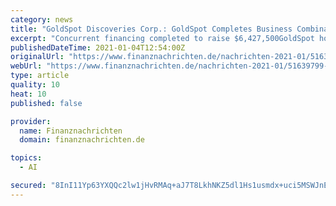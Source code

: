 ```yaml
---
category: news
title: "GoldSpot Discoveries Corp.: GoldSpot Completes Business Combination of XCorp AI Ltd."
excerpt: "Concurrent financing completed to raise $6,427,500GoldSpot holds 31.3% of consolidated entity entailing fair value of $8,075,000Toronto, Ontario--(Newsfile Corp. - January 4, 2021) - GoldSpot Discover"
publishedDateTime: 2021-01-04T12:54:00Z
originalUrl: "https://www.finanznachrichten.de/nachrichten-2021-01/51639799-goldspot-discoveries-corp-goldspot-completes-business-combination-of-xcorp-ai-ltd-296.htm"
webUrl: "https://www.finanznachrichten.de/nachrichten-2021-01/51639799-goldspot-discoveries-corp-goldspot-completes-business-combination-of-xcorp-ai-ltd-296.htm"
type: article
quality: 10
heat: 10
published: false

provider:
  name: Finanznachrichten
  domain: finanznachrichten.de

topics:
  - AI

secured: "8InI11Yp63YXQQc2lw1jHvRMAq+aJ7T8LkhNKZ5dl1Hs1usmdx+uci5MSWJnEtzicmk/fG1lF/Dhl4zizP6WiKX6fzgDjjSgEdVYvRHzMJxFllNUeZa6z+npnVkATwWCySxzItpRpRR7L1efo6OQYUgRy2fLmv5U5YRH4DC8GOhsNzF8JfsSCIsWLQ6qIoqICuNN+3yuE/U+qYWQOD+Q7nIM7YBOYu/svhW5DK2gID1+jUX8Tw3XOTkvSis9xVbzPw66UHY+JJ3/cFC1SlrzXVhrsM2RSUBDUuOSGpJZoGcznt9qnnEhFotyX19gd7pTdCJ3anbERtrLkfU8Nn7OkSAnQl/R5mh4c1l6gqpU/hA=;+fDYmGBHU8Hjzi+LwsFn7g=="
---
```


